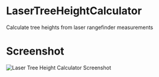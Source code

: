 # LaserTreeHeightCalculator
Calculate tree heights from laser rangefinder measurements

# Screenshot 
![Laser Tree Height Calculator Screenshot](https://www.nickmcummins.com/images/laser-tree-height-calculator-screenshot.png)
